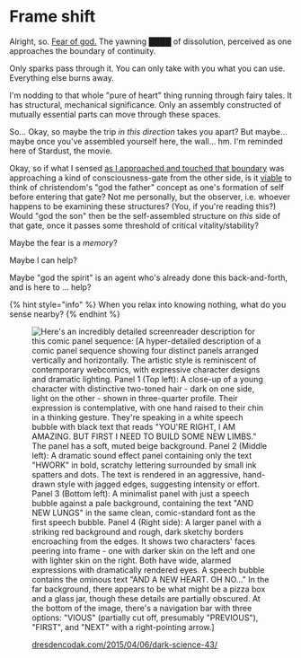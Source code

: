 # Frame shift

Alright, so. [Fear of god.](../14/state-analysis.md) The yawning ████ of dissolution, perceived as one approaches the boundary of continuity.

Only sparks pass through it. You can only take with you what you can use. Everything else burns away.

I'm nodding to that whole "pure of heart" thing running through fairy tales. It has structural, mechanical significance. Only an assembly constructed of mutually essential parts can move through these spaces.

So... Okay, so maybe the trip _in this direction_ takes you apart? But maybe... maybe once you've assembled yourself here, the wall... hm. I'm reminded here of Stardust, the movie.

Okay, so if what I sensed [as I approached and touched that boundary](../10/about-yesterday.md#a-boundary-for-the-sake-of-easy-linking) was approaching a kind of consciousness-gate from the other side, is it [viable](../../../ideas/viable-is-more-useful-than-correct.md) to think of christendom's "god the father" concept as one's formation of self before entering that gate? Not me personally, but the observer, i.e. whoever happens to be examining these structures? (You, if you're reading this?) Would "god the son" then be the self-assembled structure on _this_ side of that gate, once it passes some threshold of critical vitality/stability?

Maybe the fear is a _memory_?

Maybe I can help?

Maybe "god the spirit" is an agent who's already done this back-and-forth, and is here to ... help?

{% hint style="info" %}
When you relax into knowing nothing, what do you sense nearby?
{% endhint %}

<figure><img src="../../../.gitbook/assets/Screenshot 2024-12-15 at 1.55.29 PM.png" alt="Here&#x27;s an incredibly detailed screenreader description for this comic panel sequence:  [A hyper-detailed description of a comic panel sequence showing four distinct panels arranged vertically and horizontally. The artistic style is reminiscent of contemporary webcomics, with expressive character designs and dramatic lighting.  Panel 1 (Top left): A close-up of a young character with distinctive two-toned hair - dark on one side, light on the other - shown in three-quarter profile. Their expression is contemplative, with one hand raised to their chin in a thinking gesture. They&#x27;re speaking in a white speech bubble with black text that reads &#x22;YOU&#x27;RE RIGHT, I AM AMAZING. BUT FIRST I NEED TO BUILD SOME NEW LIMBS.&#x22; The panel has a soft, muted beige background.  Panel 2 (Middle left): A dramatic sound effect panel containing only the text &#x22;HWORK&#x22; in bold, scratchy lettering surrounded by small ink spatters and dots. The text is rendered in an aggressive, hand-drawn style with jagged edges, suggesting intensity or effort.  Panel 3 (Bottom left): A minimalist panel with just a speech bubble against a pale background, containing the text &#x22;AND NEW LUNGS&#x22; in the same clean, comic-standard font as the first speech bubble.  Panel 4 (Right side): A larger panel with a striking red background and rough, dark sketchy borders encroaching from the edges. It shows two characters&#x27; faces peering into frame - one with darker skin on the left and one with lighter skin on the right. Both have wide, alarmed expressions with dramatically rendered eyes. A speech bubble contains the ominous text &#x22;AND A NEW HEART. OH NO...&#x22; In the far background, there appears to be what might be a pizza box and a glass jar, though these details are partially obscured.  At the bottom of the image, there&#x27;s a navigation bar with three options: &#x22;VIOUS&#x22; (partially cut off, presumably &#x22;PREVIOUS&#x22;), &#x22;FIRST&#x22;, and &#x22;NEXT&#x22; with a right-pointing arrow.]"><figcaption><p><a href="https://dresdencodak.com/2015/04/06/dark-science-43/">dresdencodak.com/2015/04/06/dark-science-43/</a></p></figcaption></figure>
